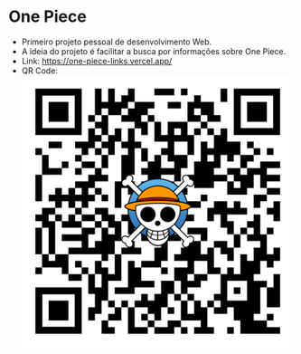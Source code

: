 # One Piece
* Primeiro projeto pessoal de desenvolvimento Web.
* A ideia do projeto é facilitar a busca por informações sobre One Piece.
* Link: https://one-piece-links.vercel.app/
* QR Code:
![QR Code](https://github.com/Dougu77/one-piece/blob/main/qr-code.png)
